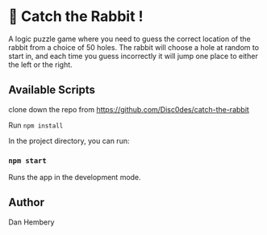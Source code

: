 # :rabbit: Catch the Rabbit !

A logic puzzle game where you need to guess the correct location of the rabbit from a choice of 50 holes. The rabbit will choose a hole at random to start in, and each time you guess incorrectly it will jump one place to either the left or the right.

## Available Scripts

clone down the repo from https://github.com/Disc0des/catch-the-rabbit

Run `npm install`

In the project directory, you can run:

### `npm start`

Runs the app in the development mode.

## Author

Dan Hembery
